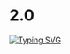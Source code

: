 # 2.0
[![Typing SVG](https://readme-typing-svg.herokuapp.com?size=15&color=040E13&lines=The+truth+is+out+there)](https://git.io/typing-svg)
